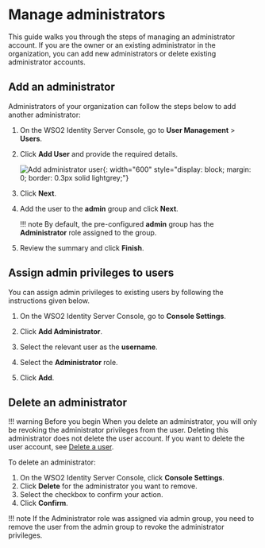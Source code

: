 # Manage administrators

This guide walks you through the steps of managing an administrator account. If you are the owner or an existing administrator in the organization, you can add new administrators or delete existing administrator accounts.

## Add an administrator

Administrators of your organization can follow the steps below to add another administrator:

1. On the WSO2 Identity Server Console, go to **User Management** > **Users**.

2. Click **Add User** and provide the required details.

    ![Add administrator user]({{base_path}}/assets/img/guides/users/add-user-form.png){: width="600" style="display: block; margin: 0; border: 0.3px solid lightgrey;"}

3. Click **Next**.

4. Add the user to the **admin** group and click **Next**.

   !!! note
   By default, the pre-configured **admin** group has the **Administrator** role assigned to the group.

6. Review the summary and click **Finish**.

## Assign admin privileges to users

You can assign admin privileges to existing users by following the instructions given below.

1. On the WSO2 Identity Server Console, go to **Console Settings**.

2. Click **Add Administrator**.

3. Select the relevant user as the **username**.

4. Select the **Administrator** role.

5. Click **Add**.

## Delete an administrator

!!! warning Before you begin
    When you delete an administrator, you will only be revoking the administrator privileges from the user. Deleting this administrator does not delete the user account. If you want to delete the user account, see [Delete a user]({{base_path}}/guides/users/manage-users/#delete-a-user).

To delete an administrator:

1. On the WSO2 Identity Server Console, click **Console Settings**.
2. Click **Delete** for the administrator you want to remove.
3. Select the checkbox to confirm your action.
4. Click **Confirm**.

!!! note
If the Administrator role was assigned via admin group, you need to remove the user from the admin group to revoke the administrator privileges.
